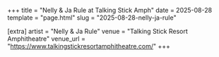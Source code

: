 +++
title = "Nelly & Ja Rule at Talking Stick Amph"
date = 2025-08-28
template = "page.html"
slug = "2025-08-28-nelly-ja-rule"

[extra]
artist = "Nelly & Ja Rule"
venue = "Talking Stick Resort Amphitheatre"
venue_url = "https://www.talkingstickresortamphitheatre.com/"
+++
